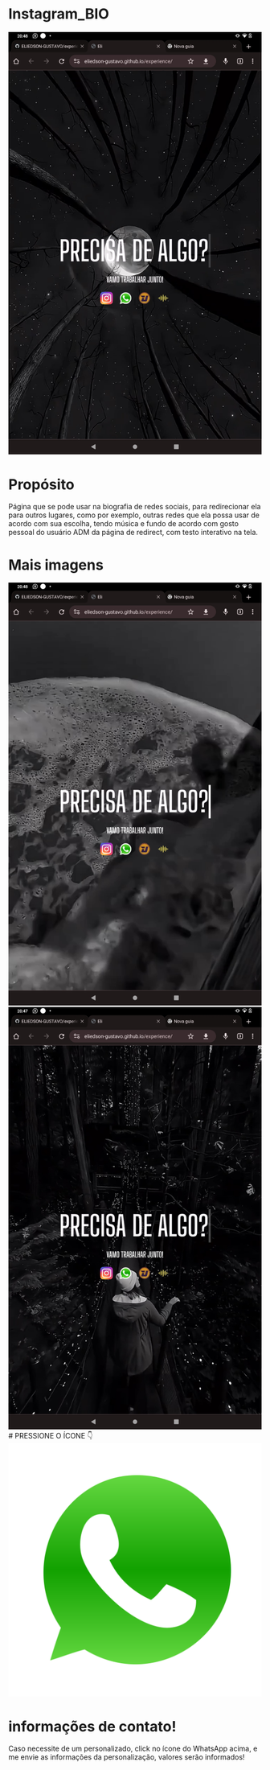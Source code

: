 # Instagram_BIO

<img src="movie/Screenshot_20231001-204803.jpg">

# Propósito 
Página que se pode usar na biografia de redes sociais, para redirecionar ela para outros lugares, como por exemplo, outras redes que ela possa usar de acordo com sua escolha, tendo música e fundo de acordo com gosto pessoal do usuário ADM da página de redirect, com testo interativo na tela.

# Mais imagens 

<img src="movie/Screenshot_20231001-204805.jpg">

<img src="movie/Screenshot_20231001-204757.jpg">

<div class="buttons">                         
# PRESSIONE O ÍCONE  👇                                                                            <a href="https://wa.me/message/CQMJ7TPPC6XAL1" id="whatsappLink"><img src="./img/R.png" alt="WhatsApp"></a>
                                                                                                                                          
</div>

# informações de contato!
Caso necessite de um personalizado, click no ícone do WhatsApp acima, e me envie as informações da personalização, valores serão informados! 

                                        
